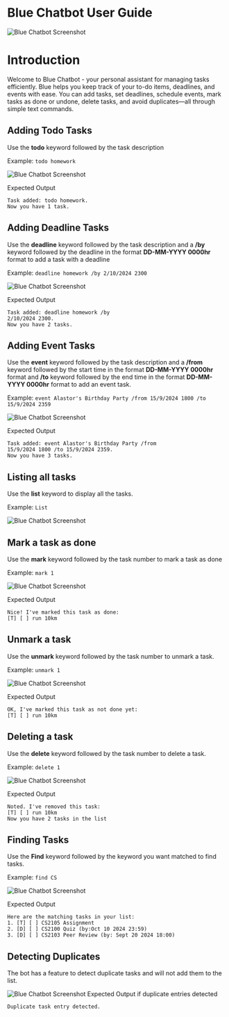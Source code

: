 # Blue Chatbot User Guide



![Blue Chatbot Screenshot](Ui.png)


# Introduction

Welcome to Blue Chatbot - your personal assistant for managing tasks efficiently. 
Blue helps you keep track of your to-do items, deadlines, and events with 
ease. You can add tasks, set deadlines, schedule events, mark tasks as done or undone, 
delete tasks, and avoid duplicates—all through simple text commands.

## Adding Todo Tasks

Use the **todo** keyword followed by the task description 


Example: `todo homework`

![Blue Chatbot Screenshot](todo.png)

Expected Output
```
Task added: todo homework. 
Now you have 1 task.
```

## Adding Deadline Tasks

Use the **deadline** keyword followed by the task description and a 
**/by** keyword followed by the deadline in the format **DD-MM-YYYY 0000hr** format to
add a task with a deadline

Example: `deadline homework /by 2/10/2024 2300`

![Blue Chatbot Screenshot](deadline.png)

Expected Output
```
Task added: deadline homework /by 
2/10/2024 2300. 
Now you have 2 tasks.
```


## Adding Event Tasks

Use the **event** keyword followed by the task description and a
**/from** keyword followed by the start time in the format **DD-MM-YYYY 0000hr** format and 
**/to** keyword followed by the end time in the format **DD-MM-YYYY 0000hr** format to 
add an event task.

Example: `event Alastor's Birthday Party /from 15/9/2024 1800 /to 15/9/2024 2359`

![Blue Chatbot Screenshot](events.png)

Expected Output
```
Task added: event Alastor's Birthday Party /from 
15/9/2024 1800 /to 15/9/2024 2359. 
Now you have 3 tasks.
```


## Listing all tasks

Use the **list** keyword to display all the tasks.

Example: `List`

![Blue Chatbot Screenshot](list.png)

## Mark a task as done

Use the **mark** keyword followed by the task number
to mark a task as done

Example: `mark 1`

![Blue Chatbot Screenshot](mark.png)

Expected Output
```
Nice! I've marked this task as done:
[T] [ ] run 10km
```

## Unmark a task

Use the **unmark** keyword followed by the task number
to unmark a task.

Example: `unmark 1`

![Blue Chatbot Screenshot](unmark.png)

Expected Output
```
OK, I've marked this task as not done yet:
[T] [ ] run 10km
```

## Deleting a task

Use the **delete** keyword followed by the task number
to delete a task.

Example: `delete 1`

![Blue Chatbot Screenshot](delete.png)

Expected Output
```
Noted. I've removed this task:
[T] [ ] run 10km
Now you have 2 tasks in the list
```

## Finding Tasks

Use the **Find** keyword followed by the keyword you want 
matched to find tasks.

Example: `find CS`

![Blue Chatbot Screenshot](find.png)

Expected Output
```
Here are the matching tasks in your list:
1. [T] [ ] CS2105 Assignment
2. [D] [ ] CS2100 Quiz (by:Oct 10 2024 23:59)
3. [D] [ ] CS2103 Peer Review (by: Sept 20 2024 18:00)
```

## Detecting Duplicates

The bot has a feature to detect duplicate tasks and 
will not add them to the list.

![Blue Chatbot Screenshot](duplicate.png)
Expected Output if duplicate entries detected
```
Duplicate task entry detected.
```


